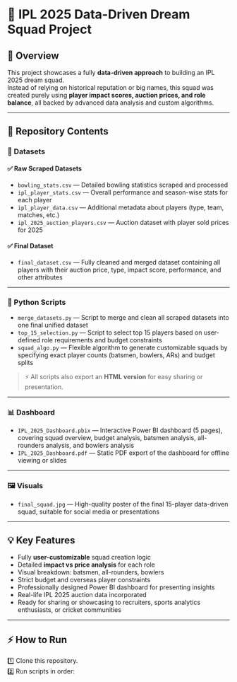 # 🏏 IPL 2025 Data-Driven Dream Squad Project

## 📄 Overview

This project showcases a fully **data-driven approach** to building an IPL 2025 dream squad.  
Instead of relying on historical reputation or big names, this squad was created purely using **player impact scores, auction prices, and role balance**, all backed by advanced data analysis and custom algorithms.

---

## 📂 Repository Contents

### 📁 Datasets

#### ✅ Raw Scraped Datasets

- `bowling_stats.csv` — Detailed bowling statistics scraped and processed
- `ipl_player_stats.csv` — Overall performance and season-wise stats for each player
- `ipl_player_data.csv` — Additional metadata about players (type, team, matches, etc.)
- `ipl_2025_auction_players.csv` — Auction dataset with player sold prices for 2025

#### ✅ Final Dataset

- `final_dataset.csv` — Fully cleaned and merged dataset containing all players with their auction price, type, impact score, performance, and other attributes

---

### 🐍 Python Scripts

- `merge_datasets.py` — Script to merge and clean all scraped datasets into one final unified dataset
- `top_15_selection.py` — Script to select top 15 players based on user-defined role requirements and budget constraints
- `squad_algo.py` — Flexible algorithm to generate customizable squads by specifying exact player counts (batsmen, bowlers, ARs) and budget splits

> ⚡ All scripts also export an **HTML version** for easy sharing or presentation.

---

### 📊 Dashboard

- `IPL_2025_Dashboard.pbix` — Interactive Power BI dashboard (5 pages), covering squad overview, budget analysis, batsmen analysis, all-rounders analysis, and bowlers analysis
- `IPL_2025_Dashboard.pdf` — Static PDF export of the dashboard for offline viewing or slides

---

### 🖼️ Visuals

- `final_squad.jpg` — High-quality poster of the final 15-player data-driven squad, suitable for social media or presentations

---

## 💡 Key Features

- Fully **user-customizable** squad creation logic
- Detailed **impact vs price analysis** for each role
- Visual breakdown: batsmen, all-rounders, bowlers
- Strict budget and overseas player constraints
- Professionally designed Power BI dashboard for presenting insights
- Real-life IPL 2025 auction data incorporated
- Ready for sharing or showcasing to recruiters, sports analytics enthusiasts, or cricket communities

---

## ⚡ How to Run

1️⃣ Clone this repository.  
2️⃣ Run scripts in order:
